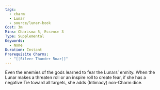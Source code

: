 ```yaml
---
tags:
  - charm
  - Lunar
  - source/lunar-book
Cost: 3m
Mins: Charisma 5, Essence 3
Type: Supplemental
Keywords:
  - None
Duration: Instant
Prerequisite Charms:
  - "[[Silver Thunder Roar]]"
---
```

Even the enemies of the gods learned to fear the Lunars’ enmity. When the Lunar makes a threaten roll or an inspire roll to create fear, if she has a negative Tie toward all targets, she adds (Intimacy) non-Charm dice.